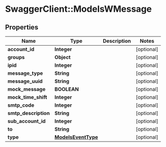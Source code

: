 # SwaggerClient::ModelsWMessage

## Properties
Name | Type | Description | Notes
------------ | ------------- | ------------- | -------------
**account_id** | **Integer** |  | [optional] 
**groups** | **Object** |  | [optional] 
**ipid** | **Integer** |  | [optional] 
**message_type** | **String** |  | [optional] 
**message_uuid** | **String** |  | [optional] 
**mock_message** | **BOOLEAN** |  | [optional] 
**mock_time_shift** | **Integer** |  | [optional] 
**smtp_code** | **Integer** |  | [optional] 
**smtp_description** | **String** |  | [optional] 
**sub_account_id** | **Integer** |  | [optional] 
**to** | **String** |  | [optional] 
**type** | [**ModelsEventType**](ModelsEventType.md) |  | [optional] 


